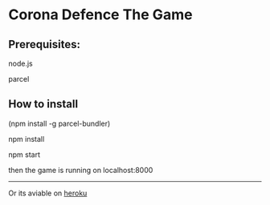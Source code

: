 # Corona Defence The Game

## Prerequisites:
node.js

parcel

## How to install
(npm install -g parcel-bundler)

npm install

npm start

then the game is running on localhost:8000

<hr>
Or its aviable on  <a href= "localhost:8000"> heroku</a>
